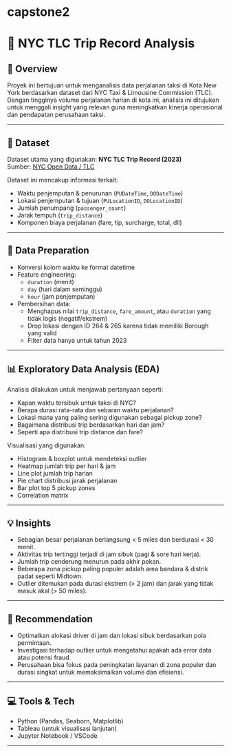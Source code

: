 # capstone2
# 🗽 NYC TLC Trip Record Analysis

## 📌 Overview
Proyek ini bertujuan untuk menganalisis data perjalanan taksi di Kota New York berdasarkan dataset dari NYC Taxi & Limousine Commission (TLC). Dengan tingginya volume perjalanan harian di kota ini, analisis ini ditujukan untuk menggali insight yang relevan guna meningkatkan kinerja operasional dan pendapatan perusahaan taksi.

---

## 📁 Dataset
Dataset utama yang digunakan: **NYC TLC Trip Record (2023)**  
Sumber: [NYC Open Data / TLC](https://www.nyc.gov/site/tlc/about/about-tlc.page)

Dataset ini mencakup informasi terkait:
- Waktu penjemputan & penurunan (`PUDateTime`, `DODateTime`)
- Lokasi penjemputan & tujuan (`PULocationID`, `DOLocationID`)
- Jumlah penumpang (`passenger_count`)
- Jarak tempuh (`trip_distance`)
- Komponen biaya perjalanan (fare, tip, surcharge, total, dll)

---

## 🔧 Data Preparation
- Konversi kolom waktu ke format datetime
- Feature engineering:
  - `duration` (menit)
  - `day` (hari dalam seminggu)
  - `hour` (jam penjemputan)
- Pembersihan data:
  - Menghapus nilai `trip_distance`, `fare_amount`, atau `duration` yang tidak logis (negatif/ekstrem)
  - Drop lokasi dengan ID 264 & 265 karena tidak memiliki Borough yang valid
  - Filter data hanya untuk tahun 2023

---

## 📊 Exploratory Data Analysis (EDA)
Analisis dilakukan untuk menjawab pertanyaan seperti:
- Kapan waktu tersibuk untuk taksi di NYC?
- Berapa durasi rata-rata dan sebaran waktu perjalanan?
- Lokasi mana yang paling sering digunakan sebagai pickup zone?
- Bagaimana distribusi trip berdasarkan hari dan jam?
- Seperti apa distribusi trip distance dan fare?

Visualisasi yang digunakan:
- Histogram & boxplot untuk mendeteksi outlier
- Heatmap jumlah trip per hari & jam
- Line plot jumlah trip harian
- Pie chart distribusi jarak perjalanan
- Bar plot top 5 pickup zones
- Correlation matrix

---

## 💡 Insights
- Sebagian besar perjalanan berlangsung < 5 miles dan berdurasi < 30 menit.
- Aktivitas trip tertinggi terjadi di jam sibuk (pagi & sore hari kerja).
- Jumlah trip cenderung menurun pada akhir pekan.
- Beberapa zona pickup paling populer adalah area bandara & distrik padat seperti Midtown.
- Outlier ditemukan pada durasi ekstrem (> 2 jam) dan jarak yang tidak masuk akal (> 50 miles).

---

## 🎯 Recommendation
- Optimalkan alokasi driver di jam dan lokasi sibuk berdasarkan pola permintaan.
- Investigasi terhadap outlier untuk mengetahui apakah ada error data atau potensi fraud.
- Perusahaan bisa fokus pada peningkatan layanan di zona populer dan durasi singkat untuk memaksimalkan volume dan efisiensi.

---

## 💻 Tools & Tech
- Python (Pandas, Seaborn, Matplotlib)
- Tableau (untuk visualisasi lanjutan)
- Jupyter Notebook / VSCode

---
